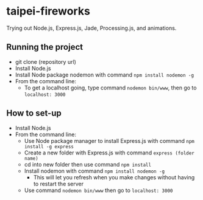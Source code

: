 # taipei-fireworks
Trying out Node.js, Express.js, Jade, Processing.js, and animations.

## Running the project
* git clone (repository url)
* Install Node.js
* Install Node package nodemon with command `npm install nodemon -g`
* From the command line:
  * To get a localhost going, type command `nodemon bin/www`, then go to `localhost: 3000`

## How to set-up
* Install Node.js
* From the command line:
  * Use Node package manager to install Express.js with command `npm install -g express`
  * Create a new folder with Express.js with command `express (folder name)`
  * cd into new folder then use command `npm install`
  * Install nodemon with command `npm install nodemon -g`
    * This will let you refresh when you make changes without having to restart the server
  * Use command `nodemon bin/www` then go to `localhost: 3000`
